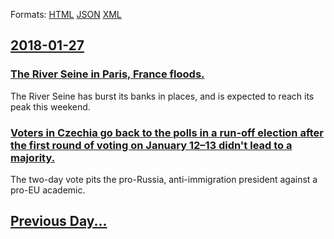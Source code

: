 
Formats: [HTML](2018/01/27/index.html)  [JSON](2018/01/27/index.json)  [XML](2018/01/27/index.xml)  

## [2018-01-27](/news/2018/01/27/index.md)

### [The River Seine in Paris, France floods. ](/news/2018/01/27/the-river-seine-in-paris-france-floods.md)
The River Seine has burst its banks in places, and is expected to reach its peak this weekend.

### [Voters in Czechia go back to the polls in a run-off election after the first round of voting on January 12&ndash;13 didn't lead to a majority. ](/news/2018/01/27/voters-in-czechia-go-back-to-the-polls-in-a-run-off-election-after-the-first-round-of-voting-on-january-12-ndash-13-didn-t-lead-to-a-majorit.md)
The two-day vote pits the pro-Russia, anti-immigration president against a pro-EU academic.

## [Previous Day...](/news/2018/01/26/index.md)

